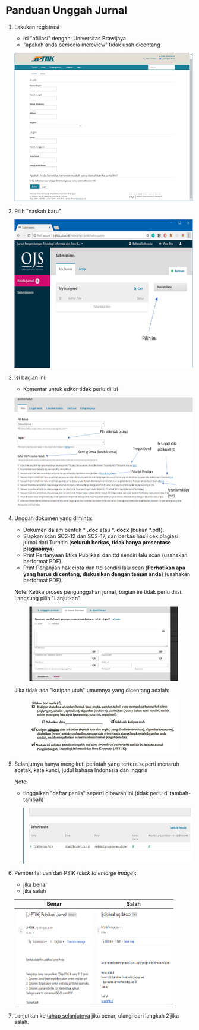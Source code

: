 # Panduan Unggah Jurnal

1. Lakukan registrasi
   - isi "afiliasi" dengan: Universitas Brawijaya
   - "apakah anda bersedia mereview" tidak usah dicentang

    <p align="center">
    <img src="img/jurnal-1.png" width="500" height="400">
    </p>

2. Pilih "naskah baru"

   <p align="center">
   <img src="img/jurnal-2.png" width="600" height="400">
   </p>


3. Isi bagian ini:
   - Komentar untuk editor tidak perlu di isi

   <p align="center">
   <img src="img/jurnal-3.png" width="800" height="300">
   </p>


4. Unggah dokumen yang diminta:
   - Dokumen dalam bentuk * **.doc** atau *. **docx** (bukan *.pdf).
   - Siapkan scan SC2-12 dan SC2-17, dan berkas hasil cek plagiasi jurnal dari
     Turnitin (**seluruh berkas, tidak hanya presentase plagiasinya**).
   - Print Pertanyaan Etika Publikasi dan ttd sendiri lalu scan (usahakan
     berformat PDF).
   - Print Perjanjian hak cipta dan ttd sendiri lalu scan (**Perhatikan apa yang
     harus di centang, diskusikan dengan teman anda**) (usahakan berformat PDF).

    Note:
    Ketika proses pengunggahan jurnal, bagian ini tidak perlu diisi. Langsung
    pilih "Lanjutkan"

    <p align="center">
    <img src="img/jurnal-abaikan.jpg" width="400" height="200">
    </p>

    Jika tidak ada "kutipan utuh" umumnya yang dicentang adalah:

    <p align="center">
    <img src="img/hak-cipta.png" width="400" height="150">
    </p>

5. Selanjutnya hanya mengikuti perintah yang tertera seperti menaruh abstak, kata
   kunci, judul bahasa Indonesia dan Inggris

    Note:
    - tinggalkan "daftar penlis" seperti dibawah ini (tidak perlu di
      tambah-tambah)

      <p align="center">
      <img src="img/jurnal-nama-penulis.jpg" width="700" height="150">
      </p>

6. Pemberitahuan dari PSIK (*click to enlarge image*):
   - jika benar
   - jika salah

   Benar                      |  Salah
   :-------------------------:|:-------------------------:
   <img src="img/jurnal-benar.png" width="200" height="256"> |  <img src="img/jurnal-salah.png" width="200" height="256">


7. Lanjutkan ke [tahap selanjutnya](walkthrough.md) jika benar, ulangi dari langkah 2 jika salah.



